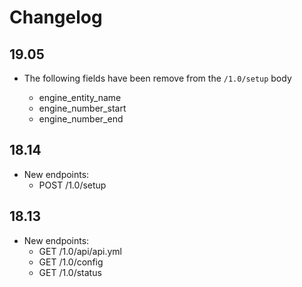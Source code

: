 # Changelog

## 19.05

* The following fields have been remove from the `/1.0/setup` body

  - engine_entity_name
  - engine_number_start
  - engine_number_end


## 18.14

* New endpoints:
  - POST /1.0/setup

## 18.13

* New endpoints:
  - GET /1.0/api/api.yml
  - GET /1.0/config
  - GET /1.0/status
